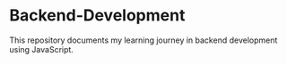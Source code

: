 # Backend-Development
This repository documents my learning journey in backend development using JavaScript.
